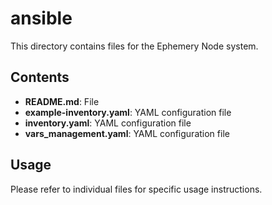 # ansible

This directory contains files for the Ephemery Node system.

## Contents

- **README.md**: File
- **example-inventory.yaml**: YAML configuration file
- **inventory.yaml**: YAML configuration file
- **vars_management.yaml**: YAML configuration file

## Usage

Please refer to individual files for specific usage instructions.
